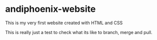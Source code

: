 # andiphoenix-website
This is my very first website created with HTML and CSS

This is really just a test to check what its like to branch, merge and pull.
